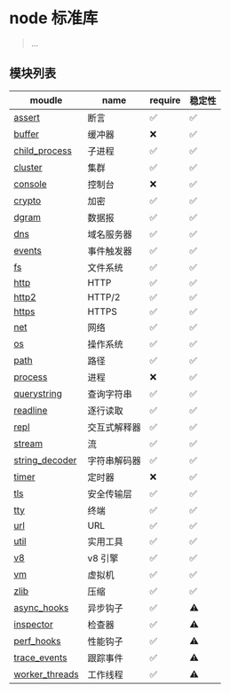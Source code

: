 # node 标准库

> ...

## 模块列表

| moudle                              | name         | require | 稳定性 |
| ----------------------------------- | ------------ | ------- | ------ |
| [assert](assert.md)                 | 断言         | ✅      | ✅     |
| [buffer](buffer.md)                 | 缓冲器       | ❌      | ✅     |
| [child_process](child_process.md)   | 子进程       | ✅      | ✅     |
| [cluster](cluster.md)               | 集群         | ✅      | ✅     |
| [console](console.md)               | 控制台       | ❌      | ✅     |
| [crypto](crypto.md)                 | 加密         | ✅      | ✅     |
| [dgram](dgram.md)                   | 数据报       | ✅      | ✅     |
| [dns](dns.md)                       | 域名服务器   | ✅      | ✅     |
| [events](events.md)                 | 事件触发器   | ✅      | ✅     |
| [fs](fs.md)                         | 文件系统     | ✅      | ✅     |
| [http](http.md)                     | HTTP         | ✅      | ✅     |
| [http2](http2.md)                   | HTTP/2       | ✅      | ✅     |
| [https](https.md)                   | HTTPS        | ✅      | ✅     |
| [net](net.md)                       | 网络         | ✅      | ✅     |
| [os](os.md)                         | 操作系统     | ✅      | ✅     |
| [path](path.md)                     | 路径         | ✅      | ✅     |
| [process](process.md)               | 进程         | ❌      | ✅     |
| [querystring](querystring.md)       | 查询字符串   | ✅      | ✅     |
| [readline](readline.md)             | 逐行读取     | ✅      | ✅     |
| [repl](repl.md)                     | 交互式解释器 | ✅      | ✅     |
| [stream](stream.md)                 | 流           | ✅      | ✅     |
| [string_decoder](string_decoder.md) | 字符串解码器 | ✅      | ✅     |
| [timer](timer.md)                   | 定时器       | ❌      | ✅     |
| [tls](tls.md)                       | 安全传输层   | ✅      | ✅     |
| [tty](tty.md)                       | 终端         | ✅      | ✅     |
| [url](url.md)                       | URL          | ✅      | ✅     |
| [util](util.md)                     | 实用工具     | ✅      | ✅     |
| [v8](v8.md)                         | v8 引擎      | ✅      | ✅     |
| [vm](vm.md)                         | 虚拟机       | ✅      | ✅     |
| [zlib](zlib.md)                     | 压缩         | ✅      | ✅     |
| [async_hooks](async_hooks.md)       | 异步钩子     | ✅      | ⚠️     |
| [inspector](inspector.md)           | 检查器       | ✅      | ⚠️     |
| [perf_hooks](perf_hooks.md)         | 性能钩子     | ✅      | ⚠️     |
| [trace_events](trace_events.md)     | 跟踪事件     | ✅      | ⚠️     |
| [worker_threads](worker_threads.md) | 工作线程     | ✅      | ⚠️     |
